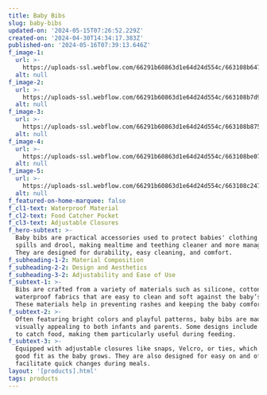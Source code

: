 ```yaml
---
title: Baby Bibs
slug: baby-bibs
updated-on: '2024-05-15T07:26:52.229Z'
created-on: '2024-04-30T14:34:17.383Z'
published-on: '2024-05-16T07:39:13.646Z'
f_image-1:
  url: >-
    https://uploads-ssl.webflow.com/66291b60863d1e64d24d554c/663108b6477fc840ceca7dda_images.jpeg
  alt: null
f_image-2:
  url: >-
    https://uploads-ssl.webflow.com/66291b60863d1e64d24d554c/663108b7d93d992ee3c24fbb_636b8e397970246f702b8ad8-2-pack-silicone-baby-bibs-for-babies.jpg
  alt: null
f_image-3:
  url: >-
    https://uploads-ssl.webflow.com/66291b60863d1e64d24d554c/663108b8751a6b27e9d903a8_Bibs-1.jpg
  alt: null
f_image-4:
  url: >-
    https://uploads-ssl.webflow.com/66291b60863d1e64d24d554c/663108be07add6adf3df425a_images%20(2).jpeg
  alt: null
f_image-5:
  url: >-
    https://uploads-ssl.webflow.com/66291b60863d1e64d24d554c/663108c247c47605179bf7f4_images%20(1).jpeg
  alt: null
f_featured-on-home-marquee: false
f_cl1-text: Waterproof Material
f_cl2-text: Food Catcher Pocket
f_cl3-text: Adjustable Closures
f_hero-subtext: >-
  Baby bibs are practical accessories used to protect babies' clothing from food
  spills and drool, making mealtime and teething cleaner and more manageable.
  They are designed for durability, easy cleaning, and comfort.
f_subheading-1-2: Material Composition
f_subheading-2-2: Design and Aesthetics
f_subheading-3-2: Adjustability and Ease of Use
f_subtext-1: >-
  Bibs are crafted from a variety of materials such as silicone, cotton, or
  waterproof fabrics that are easy to clean and soft against the baby’s skin.
  These materials help in preventing rashes and keeping the baby comfortable.
f_subtext-2: >-
  Often featuring bright colors and playful patterns, baby bibs are made to be
  visually appealing to both infants and parents. Some designs include pockets
  to catch food, making them particularly useful during feeding.
f_subtext-3: >-
  Equipped with adjustable closures like snaps, Velcro, or ties, which ensure a
  good fit as the baby grows. They are also designed for easy on and off to
  facilitate quick changes during meals.
layout: '[products].html'
tags: products
---
```



